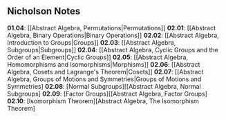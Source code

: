 ## Nicholson Notes

**01.04**: [[Abstract Algebra, Permutations|Permutations]]
**02.01**: [[Abstract Algebra, Binary Operations|Binary Operations]]
**02.02**: [[Abstract Algebra, Introduction to Groups|Groups]]
**02.03**: [[Abstract Algebra, Subgroups|Subgroups]]
**02.04**: [[Abstract Algebra, Cyclic Groups and the Order of an Element|Cyclic Groups]]
**02.05**: [[Abstract Algebra, Homomorphisms and Isomorphisms|Morphisms]]
**02.06**: [[Abstract Algebra, Cosets and Lagrange's Theorem|Cosets]]
**02.07**: [[Abstract Algebra, Groups of Motions and Symmetries|Groups of Motions and Symmetries]
**02.08**: [Normal Subgroups][[Abstract Algebra, Normal Subgroups]
**02.09**: [Factor Groups][[Abstract Algebra, Factor Groups]
**02.10**: [Isomorphism Theorem][Abstract Algebra, The Isomorphism Theorem]
